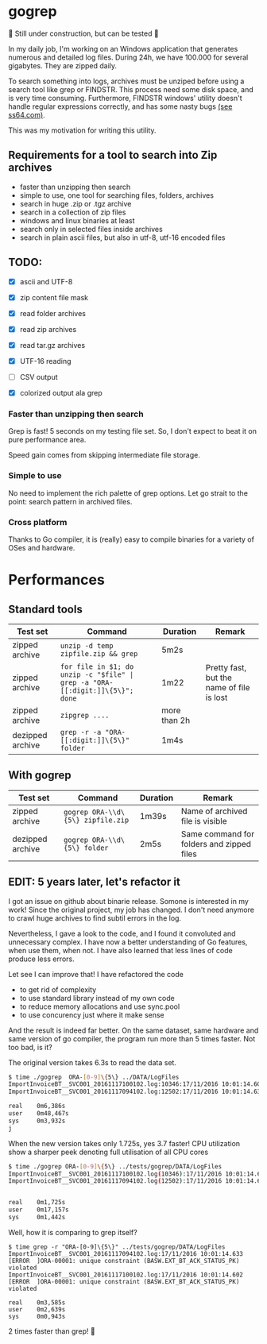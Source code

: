 # gogrep
:construction: Still under construction, but can be tested :construction:

In my daily job, I'm working on an Windows application that 
generates numerous and detailed log files. During 24h, we have 
100.000 for several gigabytes. They are zipped daily.

To search something into logs, archives must be unziped 
before using a search tool like grep or FINDSTR. This 
process need some disk space, and is very time consuming.
Furthermore, FINDSTR windows' utility doesn't handle regular 
expressions correctly, and has some nasty bugs [(see ss64.com)](http://ss64.com/nt/findstr.html). 

This was my motivation for writing this utility.


## Requirements for a tool to search into Zip archives

* faster than unzipping then search
* simple to use, one tool for searching files, folders, archives
* search in huge .zip or .tgz archive
* search in a collection of zip files
* windows and linux binaries at least
* search only in selected files inside archives
* search in plain ascii files, but also in utf-8, utf-16 encoded files

## TODO:
- [X] ascii and UTF-8 
- [X] zip content file mask
- [X] read folder archives
- [X] read zip archives
- [X] read tar.gz archives
- [X] UTF-16 reading
- [ ] CSV output
- [X] colorized output ala grep


 
### Faster than unzipping then search
Grep is fast! 5 seconds on my testing file set. So, I don't expect 
to beat it on pure performance area. 

Speed gain comes from skipping intermediate file storage.


### Simple to use
No need to implement the rich palette of grep options. Let go
 strait to the point: search pattern in archived files.

### Cross platform
Thanks to Go compiler, it is (really) easy to compile 
binaries for a variety of OSes and hardware. 

# Performances

## Standard tools

Test set|Command|Duration|Remark
--------|-------|--------|-------
zipped archive | ```unzip -d temp zipfile.zip && grep```|5m2s |
zipped archive | ```for file in $1; do unzip -c "$file" \| grep -a "ORA-[[:digit:]]\{5\}"; done```| 1m22 | Pretty fast, but the name of file is lost
zipped archive | ```zipgrep ....``` | more than 2h | 
dezipped archive  | ```grep -r -a "ORA-[[:digit:]]\{5\}" folder``` | 1m4s

## With gogrep

Test set | Command | Duration | Remark
---------|---------|----------|-------- 
zipped archive  | ```gogrep ORA-\\d\{5\} zipfile.zip``` | 1m39s | Name of archived file is visible
dezipped archive | ```gogrep ORA-\\d\{5\} folder``` | 2m5s | Same command for folders and zipped files


## EDIT: 5 years later, let's refactor it
I got an issue on github about binarie release. Somone is interested in my work!  Since the original project, my job has changed. I don't need anymore to crawl huge archives to find subtil errors in the log.

Nevertheless, I gave a look to the code, and I found it convoluted and unnecessary complex. I have now a better understanding of Go features, when use them, when not. I have also learned that less lines of code produce less errors. 

Let see I can improve that! I have refactored the code 
- to get rid of complexity 
- to use standard library instead of my own code
- to reduce memory allocations and use sync.pool
- to use concurency just where it make sense

And the result is indeed far better. On the same dataset, same hardware and same version of go compiler, the program run more than 5 times faster. Not too bad, is it?

The original version takes 6.3s to read the data set.

``` sh
$ time ./gogrep  ORA-[0-9]\{5\} ../DATA/LogFiles
ImportInvoiceBT__SVC001_20161117100102.log:10346:17/11/2016 10:01:14.602 [ERROR  ]ORA-00001: unique constraint (BASW.EXT_BT_ACK_STATUS_PK) violated
ImportInvoiceBT__SVC001_20161117094102.log:12502:17/11/2016 10:01:14.633 [ERROR  ]ORA-00001: unique constraint (BASW.EXT_BT_ACK_STATUS_PK) violated

real    0m6,386s
user    0m48,467s
sys     0m3,932s
j
```

When the new version takes only 1.725s, yes 3.7 faster! CPU utilization show a sharper peek denoting full utilisation of all CPU cores

```sh
$ time ./gogrep ORA-[0-9]\{5\} ../tests/gogrep/DATA/LogFiles
ImportInvoiceBT__SVC001_20161117100102.log(10346):17/11/2016 10:01:14.602 [ERROR  ]ORA-00001: unique constraint (BASW.EXT_BT_ACK_STATUS_PK) violated
ImportInvoiceBT__SVC001_20161117094102.log(12502):17/11/2016 10:01:14.633 [ERROR  ]ORA-00001: unique constraint (BASW.EXT_BT_ACK_STATUS_PK) violated


real    0m1,725s
user    0m17,157s
sys     0m1,442s
```

Well, how it is comparing to grep itself?


```
$ time grep -r "ORA-[0-9]\{5\}" ../tests/gogrep/DATA/LogFiles
ImportInvoiceBT__SVC001_20161117094102.log:17/11/2016 10:01:14.633 [ERROR  ]ORA-00001: unique constraint (BASW.EXT_BT_ACK_STATUS_PK) violated
ImportInvoiceBT__SVC001_20161117100102.log:17/11/2016 10:01:14.602 [ERROR  ]ORA-00001: unique constraint (BASW.EXT_BT_ACK_STATUS_PK) violated

real    0m3,585s
user    0m2,639s
sys     0m0,943s
```

2 times faster than grep! 💪
